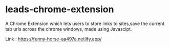 # leads-chrome-extension

A Chrome Extension which lets users to store links to sites,save the current tab urls across the chrome windows, made using Javascipt.

Link : https://funny-horse-aa497a.netlify.app/
